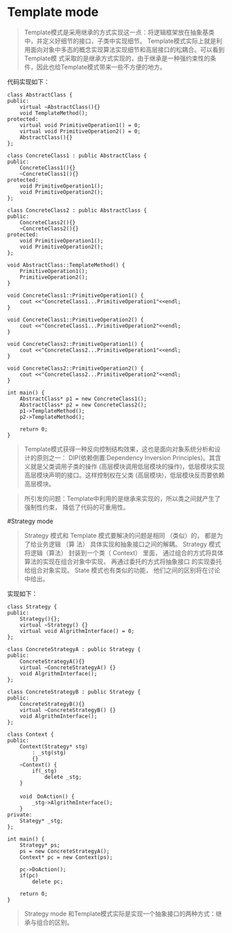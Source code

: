 # Template mode

>Template模式是采用继承的方式实现这一点：将逻辑框架放在抽象基类中，并定义好细节的接口，子类中实现细节。
Template模式实际上就是利用面向对象中多态的概念实现算法实现细节和高层接口的松耦合。可以看到Template模
式采取的是继承方式实现的，由于继承是一种强约束性的条件，因此也给Template模式带来一些不方便的地方。

代码实现如下：
```
class AbstractClass {
public:
    virtual ~AbstractClass(){}
    void TemplateMethod();
protected:
    virtual void PrimitiveOperation1() = 0;
    virtual void PrimitiveOperation2() = 0;
    AbstractClass(){}
};

class ConcreteClass1 : public AbstractClass {
public:
    ConcreteClass1(){}
    ~ConcreteClass1(){}
protected:
    void PrimitiveOperation1();
    void PrimitiveOperation2();
};

class ConcreteClass2 : public AbstractClass {
public:
    ConcreteClass2(){}
    ~ConcreteClass2(){}
protected:
    void PrimitiveOperation1();
    void PrimitiveOperation2();
};

void AbstractClass::TemplateMethod() {
    PrimitiveOperation1();
    PrimitiveOperation2();
}

void ConcreteClass1::PrimitiveOperation1() {
    cout <<"ConcreteClass1...PrimitiveOperation1"<<endl;
}

void ConcreteClass1::PrimitiveOperation2() {
    cout <<"ConcreteClass1...PrimitiveOperation2"<<endl;
}

void ConcreteClass2::PrimitiveOperation1() {
    cout <<"ConcreteClass2...PrimitiveOperation1"<<endl;
}

void ConcreteClass2::PrimitiveOperation2() {
    cout <<"ConcreteClass2...PrimitiveOperation2"<<endl;
}

int main() {
    AbstractClass* p1 = new ConcreteClass1();
    AbstractClass* p2 = new ConcreteClass2();
    p1->TemplateMethod();
    p2->TemplateMethod();
    
    return 0;
}
```

>Template模式获得一种反向控制结构效果，这也是面向对象系统分析和设计的原则之一：
DIP(依赖倒置:Dependency Inversion Principles)。其含义就是父类调用子类的操作
(高层模块调用低层模块的操作)，低层模块实现高层模块声明的接口。这样控制权在父类
(高层模块)，低层模块反而要依赖高层模块。

>所引发的问题：Template中利用的是继承来实现的，所以类之间就产生了强制性约束，
降低了代码的可重用性。


#Strategy mode

>Strategy 模式和 Template 模式要解决的问题是相同 （类似）的， 都是为了给业务逻辑 （算
法） 具体实现和抽象接口之间的解耦。 Strategy 模式将逻辑（算法） 封装到一个类（ Context）
里面， 通过组合的方式将具体算法的实现在组合对象中实现， 再通过委托的方式将抽象接口
的实现委托给组合对象实现。 State 模式也有类似的功能， 他们之间的区别将在讨论中给出。

实现如下：

```
class Strategy {
public:
    Strategy(){};
    virtual ~Strategy() {}
    virtual void AlgrithmInterface() = 0;
};

class ConcreteStrategyA : public Strategy {
public:
    ConcreteStrategyA(){}
    virtual ~ConcreteStrategyA() {}
    void AlgrithmInterface();
};

class ConcreteStrategyB : public Strategy {
public:
    ConcreteStrategyB(){}
    virtual ~ConcreteStrategyB() {}
    void AlgrithmInterface();
};

class Context {
public:
    Context(Strategy* stg)
        : _stg(stg)
        {}
    ~Context() {
        if(_stg)
            delete _stg;
    }
    
    void　DoAction() {
        _stg->AlgrithmInterface();
    }
private:
    Stategy* _stg;
};

int main() {
    Strategy* ps;
    ps = new ConcreteStrategyA();
    Context* pc = new Context(ps);
    
    pc->DoAction();
    if(pc)
        delete pc;
        
    return 0;
}

```

>Strategy mode 和Template模式实际是实现一个抽象接口的两种方式：继承与组合的区别。
